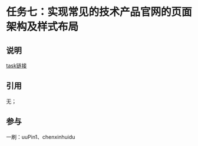 # 任务七：实现常见的技术产品官网的页面架构及样式布局

## 说明

[task链接](http://ife.baidu.com/task/detail?taskId=7)

## 引用

无；

## 参与

一刷：uuPin1、chenxinhuidu
